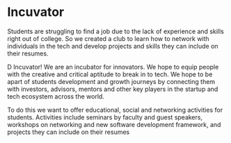 # Incuvator

Students are struggling to find a job due to the lack of experience and skills right out of college. So we created a club to learn how to network with individuals in the tech and develop projects and skills they can include on their resumes.

D Incuvator! We are an incubator for innovators. We hope to equip people with the creative and critical aptitude to break in to tech. We hope to be apart of students development and growth journeys by connecting them with investors, advisors, mentors and other key players in the startup and tech ecosystem across the world.

To do this we want to offer educational, social and networking activities for students. Activities include seminars by faculty and guest speakers, workshops on networking and new software development framework, and projects they can include on their resumes



